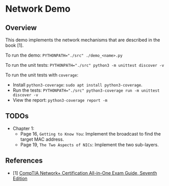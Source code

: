# Network Demo

## Overview

This demo implements the network mechanisms that are described in the book [1].

To run the demo: `PYTHONPATH="./src" ./demo_<name>.py`

To run the unit tests: `PYTHONPATH="./src" python3 -m unittest discover -v`

To run the unit tests with `coverage`:
- Install `python3-coverage`: `sudo apt install python3-coverage`.
- Run the tests: `PYTHONPATH="./src" python3-coverage run -m unittest discover -v`
- View the report: `python3-coverage report -m`

## TODOs

- Chapter 1:
  - Page 16, `Getting to Know You`: Implement the broadcast to find the target MAC address.
  - Page 19, `The Two Aspects of NICs`: Implement the two sub-layers.

## References

- [1] [CompTIA Network+ Certification All-in-One Exam Guide, Seventh Edition](https://www.amazon.com/CompTIA-Network-Certification-Seventh-N10-007/dp/1260122387)
